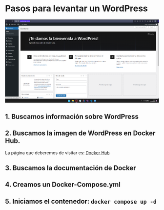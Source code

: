 # Pasos para levantar un WordPress

![img1](https://github.com/cristianmoreiraa/WordPress/blob/main/captura.png)

## 1. Buscamos información sobre WordPress
## 2. Buscamos la imagen de WordPress en Docker Hub.

La página que deberemos de visitar es: [Docker Hub](https://hub.docker.com/_/wordpress)

## 3. Buscamos la documentación de Docker
## 4. Creamos un Docker-Compose.yml
## 5. Iniciamos el contenedor: `docker compose up -d`